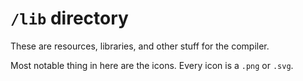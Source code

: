# ``/lib`` directory
These are resources, libraries, and other stuff for the compiler.

Most notable thing in here are the icons. Every icon is a ``.png`` or ``.svg``.
